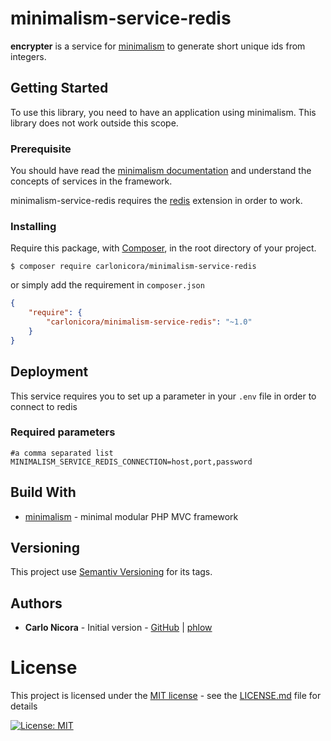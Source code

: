 # minimalism-service-redis

**encrypter** is a service for [minimalism](https://github.com/carlonicora/minimalism) to generate short unique ids from
integers.

## Getting Started

To use this library, you need to have an application using minimalism. This library does not work outside this scope.

### Prerequisite

You should have read the [minimalism documentation](https://github.com/carlonicora/minimalism/readme.md) and understand
the concepts of services in the framework.

minimalism-service-redis requires the [redis](https://pecl.php.net/package/redis) extension in order to work.


### Installing

Require this package, with [Composer](https://getcomposer.org/), in the root directory of your project.

```
$ composer require carlonicora/minimalism-service-redis
```

or simply add the requirement in `composer.json`

```json
{
    "require": {
        "carlonicora/minimalism-service-redis": "~1.0"
    }
}
```

## Deployment

This service requires you to set up a parameter in your `.env` file in order to connect to redis

### Required parameters

```dotenv
#a comma separated list  
MINIMALISM_SERVICE_REDIS_CONNECTION=host,port,password  
```

## Build With

* [minimalism](https://github.com/carlonicora/minimalism) - minimal modular PHP MVC framework

## Versioning

This project use [Semantiv Versioning](https://semver.org/) for its tags.

## Authors

* **Carlo Nicora** - Initial version - [GitHub](https://github.com/carlonicora) |
[phlow](https://phlow.com/@carlo)

# License

This project is licensed under the [MIT license](https://opensource.org/licenses/MIT) - see the
[LICENSE.md](LICENSE.md) file for details 

[![License: MIT](https://img.shields.io/badge/License-MIT-yellow.svg)](https://opensource.org/licenses/MIT)